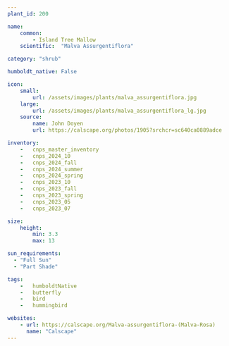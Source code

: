 ```yaml
---
plant_id: 200 

name: 
    common:  
        - Island Tree Mallow 
    scientific:  "Malva Assurgentiflora"    

category: "shrub"

humboldt_native: False

icon: 
    small: 
        url: /assets/images/plants/malva_assurgentiflora.jpg 
    large: 
        url: /assets/images/plants/malva_assurgentiflora_lg.jpg 
    source: 
        name: John Doyen 
        url: https://calscape.org/photos/1905?srchcr=sc640ca0889adce 

inventory: 
    -   cnps_master_inventory
    -   cnps_2024_10
    -   cnps_2024_fall
    -   cnps_2024_summer
    -   cnps_2024_spring
    -   cnps_2023_10
    -   cnps_2023_fall
    -   cnps_2023_spring
    -   cnps_2023_05 
    -   cnps_2023_07 

size:
    height: 
        min: 3.3
        max: 13

sun_requirements:
  - "Full Sun"
  - "Part Shade"

tags:  
    -   humboldtNative
    -   butterfly
    -   bird
    -   hummingbird

websites: 
    - url: https://calscape.org/Malva-assurgentiflora-(Malva-Rosa) 
      name: "Calscape"
---
```








